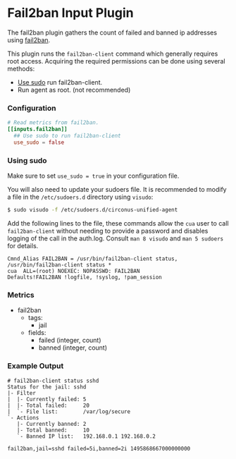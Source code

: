 # Fail2ban Input Plugin

The fail2ban plugin gathers the count of failed and banned ip addresses using
[fail2ban](https://www.fail2ban.org).

This plugin runs the `fail2ban-client` command which generally requires root access.
Acquiring the required permissions can be done using several methods:

- [Use sudo](#using-sudo) run fail2ban-client.
- Run agent as root. (not recommended)

### Configuration

```toml
# Read metrics from fail2ban.
[[inputs.fail2ban]]
  ## Use sudo to run fail2ban-client
  use_sudo = false
```

### Using sudo

Make sure to set `use_sudo = true` in your configuration file.

You will also need to update your sudoers file.  It is recommended to modify a
file in the `/etc/sudoers.d` directory using `visudo`:

```bash
$ sudo visudo -f /etc/sudoers.d/circonus-unified-agent
```

Add the following lines to the file, these commands allow the `cua` user
to call `fail2ban-client` without needing to provide a password and disables
logging of the call in the auth.log.  Consult `man 8 visudo` and `man 5
sudoers` for details.
```
Cmnd_Alias FAIL2BAN = /usr/bin/fail2ban-client status, /usr/bin/fail2ban-client status *
cua  ALL=(root) NOEXEC: NOPASSWD: FAIL2BAN
Defaults!FAIL2BAN !logfile, !syslog, !pam_session
```

### Metrics

- fail2ban
  - tags:
    - jail
  - fields:
    - failed (integer, count)
    - banned (integer, count)

### Example Output

```
# fail2ban-client status sshd
Status for the jail: sshd
|- Filter
|  |- Currently failed: 5
|  |- Total failed:     20
|  `- File list:        /var/log/secure
`- Actions
   |- Currently banned: 2
   |- Total banned:     10
   `- Banned IP list:   192.168.0.1 192.168.0.2
```

```
fail2ban,jail=sshd failed=5i,banned=2i 1495868667000000000
```
